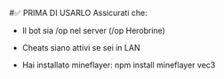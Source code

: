 #✅ PRIMA DI USARLO
Assicurati che:

- Il bot sia /op nel server (/op Herobrine)

- Cheats siano attivi se sei in LAN

- Hai installato mineflayer:
       npm install mineflayer vec3

